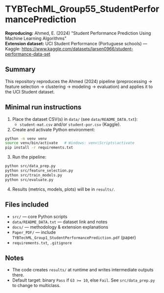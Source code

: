 # TYBTechML_Group55_StudentPerformancePrediction

**Reproducing:** Ahmed, E. (2024) "Student Performance Prediction Using Machine Learning Algorithms"  
**Extension dataset:** UCI Student Performance (Portuguese schools) — Kaggle: https://www.kaggle.com/datasets/larsen0966/student-performance-data-set

## Summary
This repository reproduces the Ahmed (2024) pipeline (preprocessing → feature selection → clustering → modeling → evaluation) and applies it to the UCI Student dataset.

## Minimal run instructions
1. Place the dataset CSV(s) in `data/` (see `data/README_DATA.txt`):
   - `student-mat.csv` and/or `student-por.csv` (Kaggle).  
2. Create and activate Python environment:
```bash
python -m venv venv
source venv/bin/activate   # Windows: venv\Scripts\activate
pip install -r requirements.txt
```
3. Run the pipeline:
```bash
python src/data_prep.py
python src/feature_selection.py
python src/train_models.py
python src/evaluate.py
```
4. Results (metrics, models, plots) will be in `results/`.

## Files included
- `src/` — core Python scripts
- `data/README_DATA.txt` — dataset link and notes
- `docs/` — methodology & extension explanations
- `Paper_PDF/` — include `TYBTechML_Group1_StudentPerformancePrediction.pdf` (paper)
- `requirements.txt`, `.gitignore`

## Notes
- The code creates `results/` at runtime and writes intermediate outputs there.
- Default target: binary `Pass` if `G3 >= 10`, else `Fail`. See `src/data_prep.py` to change to multiclass.
